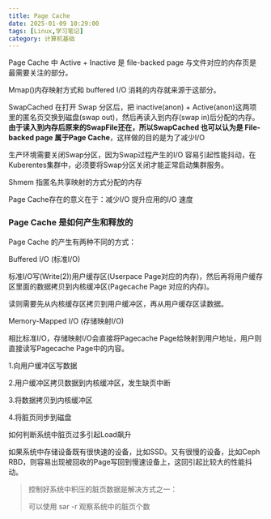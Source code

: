 ```yaml
---
title: Page Cache
date: 2025-01-09 10:29:00
tags: [Linux,学习笔记]
category: 计算机基础
---
```


Page Cache 中 Active + Inactive 是 file-backed page 与文件对应的内存页是最需要关注的部分。

Mmap()内存映射方式和 buffered I/O 消耗的内存就来源于这部分。



SwapCached 在打开 Swap 分区后，把 inactive(anon) + Active(anon)这两项里的匿名页交换到磁盘(swap out)，然后再读入到内存(swap in)后分配的内存。**由于读入到内存后原来的SwapFile还在，所以SwapCached 也可以认为是 File-backed page 属于Page Cache**，这样做的目的是为了减少I/O

生产环境需要关闭Swap分区，因为Swap过程产生的I/O 容易引起性能抖动，在Kuberentes集群中，必须要将Swap分区关闭才能正常启动集群服务。

Shmem 指匿名共享映射的方式分配的内存

Page Cache存在的意义在于：减少I/O 提升应用的I/O 速度



### Page Cache 是如何产生和释放的

Page Cache 的产生有两种不同的方式：

Buffered I/O (标准I/O)

标准I/O写(Write(2))用户缓存区(Userpace Page对应的内存)，然后再将用户缓存区里面的数据拷贝到内核缓冲区(Pagecache Page 对应的内存)。

读则需要先从内核缓存区拷贝到用户缓冲区，再从用户缓存区读数据。



Memory-Mapped I/O (存储映射I/O)

相比标准I/O，存储映射I/O会直接将Pagecache Page给映射到用户地址，用户则直接读写Pagecache Page中的内容。



1.向用户缓冲区写数据

2.用户缓冲区拷贝数据到内核缓冲区，发生缺页中断

3.将数据拷贝到内核缓冲区

4.将脏页同步到磁盘



如何判断系统中脏页过多引起Load飙升

如果系统中存储设备既有很快速的设备，比如SSD。又有很慢的设备，比如Ceph RBD，则容易出现被回收的Page写回到慢速设备上，这回引起比较大的性能抖动。

> 控制好系统中积压的脏页数据是解决方式之一：
>
> 可以使用 sar -r 观察系统中的脏页个数